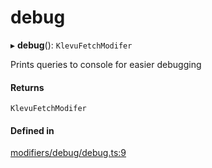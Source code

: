 # debug
      
▸ **debug**(): `KlevuFetchModifer`

Prints queries to console for easier debugging

#### Returns

`KlevuFetchModifer`

#### Defined in

[modifiers/debug/debug.ts:9](https://github.com/klevultd/frontend-sdk/blob/492d3760/packages/klevu-core/src/modifiers/debug/debug.ts#L9)

